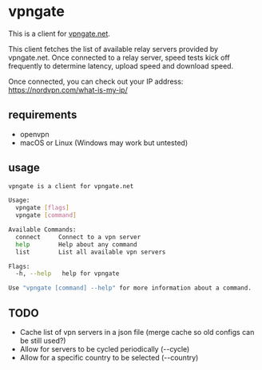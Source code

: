 # vpngate

This is a client for [vpngate.net](https://www.vpngate.net/).

This client fetches the list of available relay servers provided by vpngate.net. Once connected to a relay server, speed tests kick off frequently to determine latency, upload speed and download speed.

Once connected, you can check out your IP address: https://nordvpn.com/what-is-my-ip/

## requirements

- openvpn
- macOS or Linux (Windows may work but untested)

## usage

```sh
vpngate is a client for vpngate.net

Usage:
  vpngate [flags]
  vpngate [command]

Available Commands:
  connect     Connect to a vpn server
  help        Help about any command
  list        List all available vpn servers

Flags:
  -h, --help   help for vpngate

Use "vpngate [command] --help" for more information about a command.
```

## TODO

- Cache list of vpn servers in a json file (merge cache so old configs can be still used?)
- Allow for servers to be cycled periodically (--cycle)
- Allow for a specific country to be selected (--country)
